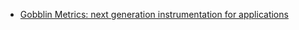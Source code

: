 * [Gobblin Metrics: next generation instrumentation for applications](../metrics/Gobblin-Metrics-next-generation-instrumentation-for-applications)
